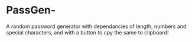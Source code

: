 # PassGen-
A random password generator with dependancies of length, numbers and special characters, and with a button to cpy the same to clipboard!
